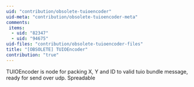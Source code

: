 ```yaml
---
uid: "contribution/obsolete-tuioencoder"
uid-meta: "contribution/obsolete-tuioencoder-meta"
comments: 
 items: 
  - uid: "82347"
  - uid: "94675"
uid-files: "contribution/obsolete-tuioencoder-files"
title: "[OBSOLETE] TUIOEncoder"
contribution: "true"
---
```


TUIOEncoder is node for packing X, Y and ID to valid tuio bundle message, ready for send over udp. Spreadable